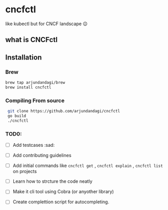 # cncfctl

like kubectl but for CNCF landscape :wink: 

## what is CNCFctl


## Installation

### Brew
```bash 
brew tap arjundandagi/brew
brew install cncfctl
```

### Compiling From source 
```bash
 git clone https://github.com/arjundandagi/cncfctl
 go build 
 ./cncfctl
```

### TOD0:
- [ ] Add testcases :sad:
- [ ] Add contributing guidelines
- [ ] Add initial commands like `cncfctl get` , `cncfctl explain` , `cncfctl list` on projects 
- [ ] Learn how to strcture the code neatly
- [ ] Make it cli tool using Cobra (or anyother library)
- [ ] Create complettion script for autocompleting. 


